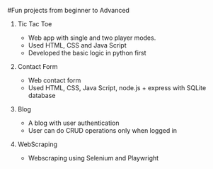 #Fun projects from beginner to Advanced

1. Tic Tac Toe
    - Web app with single and two player modes.
    - Used HTML, CSS and Java Script
    - Developed the basic logic in python first

2. Contact Form
    - Web contact form
    - Used HTML, CSS, Java Script, node.js + express with SQLite database

3. Blog
    - A blog with user authentication 
    - User can do CRUD operations only when logged in

4. WebScraping
    - Webscraping using Selenium and Playwright
